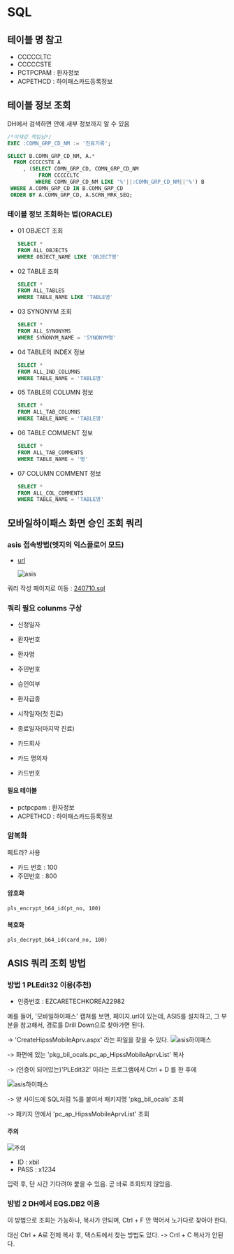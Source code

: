 



# SQL
## 테이블 명 참고

- CCCCCLTC
- CCCCCSTE
- PCTPCPAM : 환자정보
- ACPETHCD : 하이패스카드등록정보

## 테이블 정보 조회
DH에서 검색하면 안에 새부 정보까지 알 수 있음

```sql
/*이재강 책임님*/
EXEC :COMN_GRP_CD_NM := '진료기록';

SELECT B.COMN_GRP_CD_NM, A.*
  FROM CCCCCSTE A
     , (SELECT COMN_GRP_CD, COMN_GRP_CD_NM
          FROM CCCCCLTC
         WHERE COMN_GRP_CD_NM LIKE '%'||:COMN_GRP_CD_NM||'%') B
 WHERE A.COMN_GRP_CD IN B.COMN_GRP_CD
 ORDER BY A.COMN_GRP_CD, A.SCRN_MRK_SEQ;
```
### 테이블 정보 조회하는 법(ORACLE)
- 01 OBJECT 조회
    ```sql
    SELECT *
    FROM ALL_OBJECTS
    WHERE OBJECT_NAME LIKE 'OBJECT명'
    ```
- 02 TABLE 조회
    ```sql
    SELECT *
    FROM ALL_TABLES
    WHERE TABLE_NAME LIKE 'TABLE명'
    ```
- 03 SYNONYM 조회
    ```sql
    SELECT *
    FROM ALL_SYNONYMS
    WHERE SYNONYM_NAME = 'SYNONYM명'
    ```
- 04 TABLE의 INDEX 정보
    ```sql
    SELECT * 
    FROM ALL_IND_COLUMNS
    WHERE TABLE_NAME = 'TABLE명'
    ```
- 05 TABLE의 COLUMN 정보
    ```sql
    SELECT * 
    FROM ALL_TAB_COLUMNS
    WHERE TABLE_NAME = 'TABLE명'
    ```
- 06 TABLE COMMENT 정보
    ```sql
    SELECT * 
    FROM ALL_TAB_COMMENTS
    WHERE TABLE_NAME = '명'
    ```
- 07 COLUMN COMMENT 정보
    ```sql
    SELECT *
    FROM ALL_COL_COMMENTS
    WHERE TABLE_NAME = 'TABLE명'
    ```





## 모바일하이패스 화면 승인 조회 쿼리
### asis 접속방법(엣지의 익스플로어 모드)
- [url](http://dev10.brmh.org/EMR/CCO/CCOMAN/login.aspx)

    ![asis](/img/모바일하이패스asis.png)

쿼리 작성 페이지로 이동 : [240710.sql](/SQL/240710.sql)
### 쿼리 필요 colunms 구상
- 신청일자
- 환자번호

- 환자명
- 주민번호

- 승인여부
- 환자급종

- 시작일자(첫 진료)
- 종료일자(마지막 진료)

- 카드회사
- 카드 명의자
- 카드번호

#### 필요 테이블
- pctpcpam : 환자정보
- ACPETHCD : 하이패스카드등록정보

### 암복화
페트라? 사용

- 카드 번호 : 100
- 주민번호 : 800

#### 암호화
```
pls_encrypt_b64_id(pt_no, 100)
```

#### 복호화
```
pls_decrypt_b64_id(card_no, 100)
```



## ASIS 쿼리 조회 방법
### 방법 1 PLEdit32 이용(추천)
- 인증번호 : EZCARETECHKOREA22982

예를 들어, '모바일하이패스' 캡쳐를 보면, 페이지.url이 있는데, ASIS를 설치하고, 그 부분을 참고해서, 경로를 Drill Down으로 찾아가면 된다.

-> 'CreateHipssMobileAprv.aspx' 라는 파일을 찾을 수 있다.
    ![asis하이패스](/img/asis모바일하이패슴aspx.png)


-> 화면에 있는 'pkg_bil_ocals.pc_ap_HipssMobileAprvList' 복사

-> (인증이 되어있는)'PLEdit32' 이라는 프로그램에서 Ctrl + D 를 한 후에 

![asis하이패스](/img/pledit32모바일.png)


-> 양 사이드에 SQL처럼 %를 붙여서 패키지명 'pkg_bil_ocals' 조회

-> 패키지 안에서 'pc_ap_HipssMobileAprvList' 조회

#### 주의
![주의](/img/edit.png)
- ID : xbil
- PASS : x1234

입력 후, 단 시간 기다려야 붙을 수 있음. 곧 바로 조회되지 않았음.




### 방법 2 DH에서 EQS.DB2  이용
이 방법으로 조회는 가능하나, 복사가 안되며, Ctrl + F 안 먹어서 노가다로 찾아야 한다.

대신 Ctrl + A로 전체 복사 후, 텍스트에서 찾는 방법도 있다. -> Crtl + C 복사가 안된다.